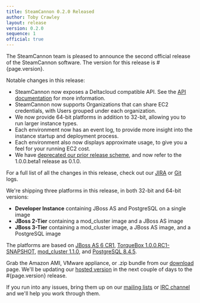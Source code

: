 ```yaml
---
title: SteamCannon 0.2.0 Released
author: Toby Crawley
layout: release
version: 0.2.0
sequence: 1
official: true
---
```


The SteamCannon team is pleased to announce the second official release of
the SteamCannon software. The version for this release is #{page.version}. 

Notable changes in this release:

* SteamCannon now exposes a Deltacloud compatible API. See the [API documentation][docs]
  for more information.
* SteamCannon now supports Organizations that can share EC2 credentials, 
  with Users grouped under each organization.
* We now provide 64-bit platforms in addition to 32-bit, allowing you to 
  run larger instance types.
* Each environment now has an event log, to provide more insight into the 
  instance startup and deployment process.
* Each environment also now displays approximate usage, to give you a feel
  for your running EC2 cost.
* We have [deprecated our prior release scheme][version_scheme], and now 
  refer to the 1.0.0.beta1 release as 0.1.0.

For a full list of all the changes in this release,
check out our [JIRA][jira] or [Git][git] logs.

We're shipping three platforms in this release, in both 32-bit and 64-bit versions:

* **Developer Instance** containing JBoss AS and PostgreSQL on a single image
* **JBoss 2-Tier** containing a mod_cluster image and a JBoss AS image
* **JBoss 3-Tier** containing a mod_cluster image, a JBoss AS image, and a PostgreSQL image

The platforms are based on [JBoss AS 6 CR1][as6cr1], [TorqueBox 1.0.0.RC1-SNAPSHOT][torquebox],
[mod_cluster 1.1.0][mod_cluster], and [PostgreSQL 8.4.5][postgresql].


Grab the Amazon AMI, VMware appliance, or .zip bundle from our
[download](/download) page. We'll be updating our [hosted version](/try/)
in the next couple of days to the #{page.version} release.

If you run into any issues, bring them up on our [mailing
lists](/community/mailing_lists/) or [IRC channel](/community/) and
we'll help you work through them.


[as6cr1]: http://community.jboss.org/wiki/AS600CR1ReleaseNotes
[mod_cluster]: http://docs.jboss.org/mod_cluster/1.1.0/html/changelog.html
[postgresql]: http://www.postgresql.org/docs/8.4/static/release-8-4-5.html
[torquebox]: http://torquebox.org/
[docs]: /documentation/#{page.version}/api.html
[version_scheme]: http://www.mail-archive.com/steamcannon-dev@steamcannon.org/msg00009.html
[jira]: #{release_for_version(page.version).urls.jira}
[git]: #{release_for_version(page.version).urls.github.log}

